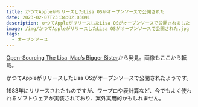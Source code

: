 ```yaml
---
title: かつてAppleがリリースしたLisa OSがオープンソースで公開された
date: 2023-02-07T23:34:02.03091
description: かつてAppleがリリースしたLisa OSがオープンソースで公開されました
image: /img/かつてAppleがリリースしたLisa OSがオープンソースで公開された.jpg
tags:
  - オープンソース
---
```

[Open-Sourcing The Lisa, Mac’s Bigger Sister](https://hackaday.com/2023/01/25/open-sourcing-the-lisa-macs-bigger-sister/)から発見。画像もここから転載。

かつてAppleがリリースしたLisa OSがオープンソースで公開されたようです。

1983年にリリースされたものですが、ワープロや表計算など、今でもよく使われるソフトウェアが実装されており、案外実用的かもしれません。


